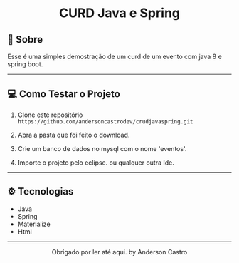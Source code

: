<h1 align="center"> CURD Java e Spring </h1>

## 📖 Sobre

Esse é uma simples demostração de um curd de um evento com java 8 e spring boot.

---
## 💻 Como Testar o Projeto

1. Clone este repositório `https://github.com/andersoncastrodev/crudjavaspring.git`

2. Abra a pasta que foi feito o download.

3. Crie um banco de dados no mysql com o nome 'eventos'.

4. Importe o projeto pelo eclipse. ou qualquer outra Ide.

---
## ⚙ Tecnologias
 - Java
 - Spring
 - Materialize
 - Html 
 ---

<p align="center">Obrigado por ler até aqui. by Anderson Castro</p>
